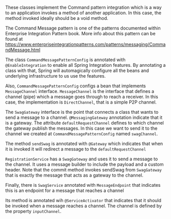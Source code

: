 These classes implement the Command pattern integration which is a way to an application 
invokes a method of another application. 
In this case, the method invoked ideally should be a void method.

The Command Message pattern is one of the patterns documented within Enterprise Integration Pattern book. More info about this pattern can be found at https://www.enterpriseintegrationpatterns.com/patterns/messaging/CommandMessage.html

The class `CommandMessagePatternConfig` is annotated with `@EnableIntegration` to enable all Spring Integration features. By annotating a class with that,
Spring will automagically configure all the beans and underlying infrastructure to us use the features.

Also, `CommandMessagePatternConfig` configs a bean that implements `MessageChannel` interface. `MessageChannel` is the interface that defines a channel (pipe)
which a message goes through to reach a receiver. In this case, the implementation is `DirectChannel`, that is a simple P2P channel.

The `SwagGateway` interface is the point that connects a class that wants to send a message to a channel. `@MessagingGateway` annotation indicate that it is
a gateway. The attribute `defaultRequestChannel` defines to which channel the gateway publish the messages. In this case we want to send it to the channel
we created at `CommandMessagePatternConfig` named `swagChannel`.

The method `sendSwag` is annotated with `@Gateway` which indicates that when it is invoked it will redirect a message to the `defaultRequestChannel`

`RegistrationService` has a `SwagGateway` and uses it to send a message to the channel. It uses a message builder to include the payload and a custom header.
Note that the commit method invokes sendSwag from `SwagGateway` that is exactly the message that acts as a gateway to the channel.

Finally, there is `SwagService` annotated with `MessageEndpoint` that indicates this is an endpoint for a message that reaches a channel

Its method is annotated wih `@ServiceActivator` that indicates that it should be invoked when a message reaches a channel. The channel is
defined by the property `inputChannel`.
